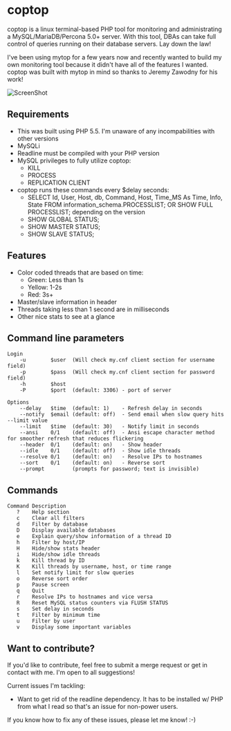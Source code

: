 # coptop
coptop is a linux terminal-based PHP tool for monitoring and administrating a MySQL/MariaDB/Percona 5.0+ server. With this tool, DBAs can take full control of queries running on their database servers. Lay down the law!

I've been using mytop for a few years now and recently wanted to build my own monitoring tool because it didn't have all of the features I wanted. coptop was built with mytop in mind so thanks to Jeremy Zawodny for his work!

![ScreenShot](http://i.imgur.com/BT8t43S.png)

## Requirements
* This was built using PHP 5.5. I'm unaware of any incompabilities with other versions
* MySQLi
* Readline must be compiled with your PHP version
* MySQL privileges to fully utilize coptop:
  - KILL
  - PROCESS
  - REPLICATION CLIENT
* coptop runs these commands every $delay seconds:
  - SELECT Id, User, Host, db, Command, Host, Time_MS As Time, Info, State FROM information_schema.PROCESSLIST; OR SHOW FULL PROCESSLIST; depending on the version
  - SHOW GLOBAL STATUS;
  - SHOW MASTER STATUS;
  - SHOW SLAVE STATUS;
  
## Features
* Color coded threads that are based on time:
  - Green: Less than 1s
  - Yellow: 1-2s
  - Red: 3s+
* Master/slave information in header
* Threads taking less than 1 second are in milliseconds
* Other nice stats to see at a glance

## Command line parameters
```
Login
    -u        $user  (Will check my.cnf client section for username field)
    -p        $pass  (Will check my.cnf client section for password field)
    -h        $host
    -P        $port  (default: 3306) - port of server

Options
    --delay   $time  (default: 1)    - Refresh delay in seconds
    --notify  $email (default: off)  - Send email when slow query hits --limit value
    --limit   $time  (default: 30)   - Notify limit in seconds
    --ansi    0/1    (default: off)  - Ansi escape character method for smoother refresh that reduces flickering
    --header  0/1    (default: on)   - Show header
    --idle    0/1    (default: off)  - Show idle threads
    --resolve 0/1    (default: on)   - Resolve IPs to hostnames
    --sort    0/1    (default: on)   - Reverse sort
    --prompt         (prompts for password; text is invisible)
```
## Commands
```
Command Description
   ?    Help section
   c    Clear all filters
   d    Filter by database
   D    Display available databases
   e    Explain query/show information of a thread ID
   h    Filter by host/IP
   H    Hide/show stats header
   i    Hide/show idle threads
   k    Kill thread by ID
   K    Kill threads by username, host, or time range
   l    Set notify limit for slow queries
   o    Reverse sort order
   p    Pause screen
   q    Quit
   r    Resolve IPs to hostnames and vice versa
   R    Reset MySQL status counters via FLUSH STATUS
   s    Set delay in seconds
   t    Filter by minimum time
   u    Filter by user
   v    Display some important variables
```
## Want to contribute?
If you'd like to contribute, feel free to submit a merge request or get in contact with me. I'm open to all suggestions!

Current issues I'm tackling:
* Want to get rid of the readline dependency. It has to be installed w/ PHP from what I read so that's an issue for non-power users.

If you know how to fix any of these issues, please let me know! :-)
